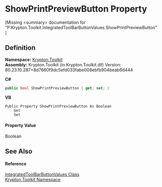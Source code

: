 # ShowPrintPreviewButton Property


\[Missing &lt;summary&gt; documentation for "P:Krypton.Toolkit.IntegratedToolBarButtonValues.ShowPrintPreviewButton"\]



## Definition
**Namespace:** <a href="79d2eac2-21f4-54ff-7552-b20c33c30600.md">Krypton.Toolkit</a>  
**Assembly:** Krypton.Toolkit (in Krypton.Toolkit.dll) Version: 80.23.10.287+8d7660f9dc5efd033fabe008ebfb904beab6d444

**C#**
``` C#
public bool ShowPrintPreviewButton { get; set; }
```
**VB**
``` VB
Public Property ShowPrintPreviewButton As Boolean
	Get
	Set
```



#### Property Value
Boolean

## See Also


#### Reference
<a href="56a47905-0737-1f76-a997-ac3fcdba723a.md">IntegratedToolBarButtonValues Class</a>  
<a href="79d2eac2-21f4-54ff-7552-b20c33c30600.md">Krypton.Toolkit Namespace</a>  
